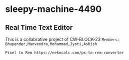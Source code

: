 # sleepy-machine-4490
## Real Time Text Editor
This is a collabrative project of CW-BLOCK-23
```Members: Bhupender,Manvendra,Mohammad,Jyoti,Ashish```

```Pixel to Rem https://nekocalc.com/px-to-rem-converter```